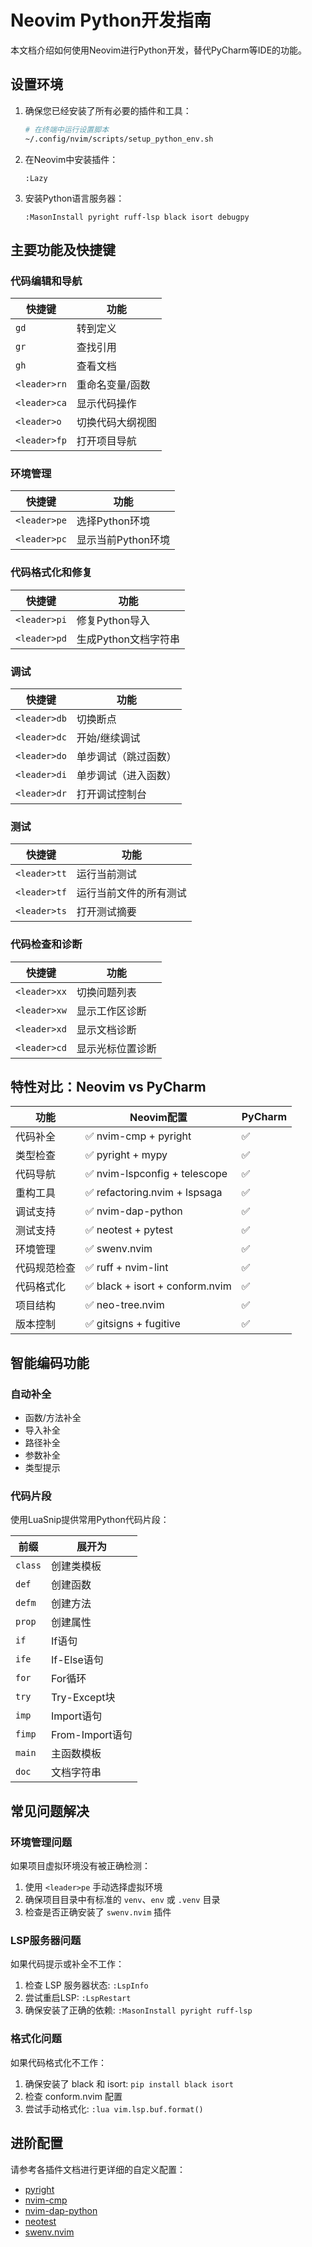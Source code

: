 # Neovim Python开发指南

本文档介绍如何使用Neovim进行Python开发，替代PyCharm等IDE的功能。

## 设置环境

1. 确保您已经安装了所有必要的插件和工具：
   ```bash
   # 在终端中运行设置脚本
   ~/.config/nvim/scripts/setup_python_env.sh
   ```

2. 在Neovim中安装插件：
   ```
   :Lazy
   ```

3. 安装Python语言服务器：
   ```
   :MasonInstall pyright ruff-lsp black isort debugpy
   ```

## 主要功能及快捷键

### 代码编辑和导航

| 快捷键 | 功能 |
|--------|------|
| `gd` | 转到定义 |
| `gr` | 查找引用 |
| `gh` | 查看文档 |
| `<leader>rn` | 重命名变量/函数 |
| `<leader>ca` | 显示代码操作 |
| `<leader>o` | 切换代码大纲视图 |
| `<leader>fp` | 打开项目导航 |

### 环境管理

| 快捷键 | 功能 |
|--------|------|
| `<leader>pe` | 选择Python环境 |
| `<leader>pc` | 显示当前Python环境 |

### 代码格式化和修复

| 快捷键 | 功能 |
|--------|------|
| `<leader>pi` | 修复Python导入 |
| `<leader>pd` | 生成Python文档字符串 |

### 调试

| 快捷键 | 功能 |
|--------|------|
| `<leader>db` | 切换断点 |
| `<leader>dc` | 开始/继续调试 |
| `<leader>do` | 单步调试（跳过函数） |
| `<leader>di` | 单步调试（进入函数） |
| `<leader>dr` | 打开调试控制台 |

### 测试

| 快捷键 | 功能 |
|--------|------|
| `<leader>tt` | 运行当前测试 |
| `<leader>tf` | 运行当前文件的所有测试 |
| `<leader>ts` | 打开测试摘要 |

### 代码检查和诊断

| 快捷键 | 功能 |
|--------|------|
| `<leader>xx` | 切换问题列表 |
| `<leader>xw` | 显示工作区诊断 |
| `<leader>xd` | 显示文档诊断 |
| `<leader>cd` | 显示光标位置诊断 |

## 特性对比：Neovim vs PyCharm

| 功能 | Neovim配置 | PyCharm |
|------|------------|---------|
| 代码补全 | ✅ nvim-cmp + pyright | ✅ |
| 类型检查 | ✅ pyright + mypy | ✅ |
| 代码导航 | ✅ nvim-lspconfig + telescope | ✅ |
| 重构工具 | ✅ refactoring.nvim + lspsaga | ✅ |
| 调试支持 | ✅ nvim-dap-python | ✅ |
| 测试支持 | ✅ neotest + pytest | ✅ |
| 环境管理 | ✅ swenv.nvim | ✅ |
| 代码规范检查 | ✅ ruff + nvim-lint | ✅ |
| 代码格式化 | ✅ black + isort + conform.nvim | ✅ |
| 项目结构 | ✅ neo-tree.nvim | ✅ |
| 版本控制 | ✅ gitsigns + fugitive | ✅ |

## 智能编码功能

### 自动补全

- 函数/方法补全
- 导入补全
- 路径补全
- 参数补全
- 类型提示

### 代码片段

使用LuaSnip提供常用Python代码片段：

| 前缀 | 展开为 |
|------|--------|
| `class` | 创建类模板 |
| `def` | 创建函数 |
| `defm` | 创建方法 |
| `prop` | 创建属性 |
| `if` | If语句 |
| `ife` | If-Else语句 |
| `for` | For循环 |
| `try` | Try-Except块 |
| `imp` | Import语句 |
| `fimp` | From-Import语句 |
| `main` | 主函数模板 |
| `doc` | 文档字符串 |

## 常见问题解决

### 环境管理问题

如果项目虚拟环境没有被正确检测：

1. 使用 `<leader>pe` 手动选择虚拟环境
2. 确保项目目录中有标准的 `venv`、`env` 或 `.venv` 目录
3. 检查是否正确安装了 `swenv.nvim` 插件

### LSP服务器问题

如果代码提示或补全不工作：

1. 检查 LSP 服务器状态: `:LspInfo`
2. 尝试重启LSP: `:LspRestart`
3. 确保安装了正确的依赖: `:MasonInstall pyright ruff-lsp`

### 格式化问题

如果代码格式化不工作：

1. 确保安装了 black 和 isort: `pip install black isort`
2. 检查 conform.nvim 配置
3. 尝试手动格式化: `:lua vim.lsp.buf.format()`

## 进阶配置

请参考各插件文档进行更详细的自定义配置：

- [pyright](https://github.com/microsoft/pyright)
- [nvim-cmp](https://github.com/hrsh7th/nvim-cmp)
- [nvim-dap-python](https://github.com/mfussenegger/nvim-dap-python)
- [neotest](https://github.com/nvim-neotest/neotest)
- [swenv.nvim](https://github.com/ChristianChiarulli/swenv.nvim) 